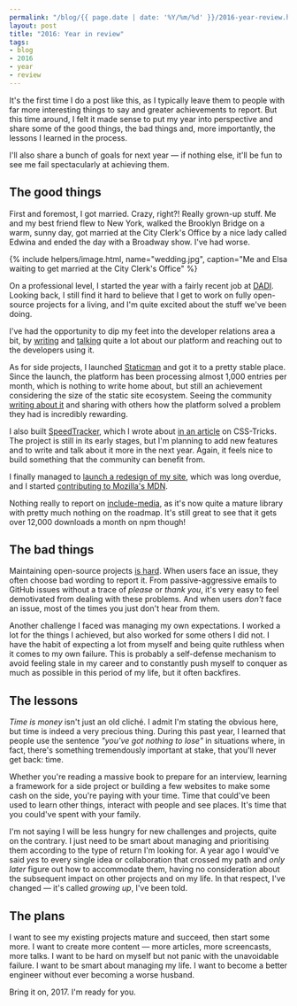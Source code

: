 ```yaml
---
permalink: "/blog/{{ page.date | date: '%Y/%m/%d' }}/2016-year-review.html"
layout: post
title: "2016: Year in review"
tags:
- blog
- 2016
- year
- review
---
```

It's the first time I do a post like this, as I typically leave them to people with far more interesting things to say and greater achievements to report. But this time around, I felt it made sense to put my year into perspective and share some of the good things, the bad things and, more importantly, the lessons I learned in the process.

I'll also share a bunch of goals for next year — if nothing else, it'll be fun to see me fail spectacularly at achieving them.<!--more-->

## The good things

First and foremost, I got married. Crazy, right?! Really grown-up stuff. Me and my best friend flew to New York, walked the Brooklyn Bridge on a warm, sunny day, got married at the City Clerk's Office by a nice lady called Edwina and ended the day with a Broadway show. I've had worse.

{% include helpers/image.html, name="wedding.jpg", caption="Me and Elsa waiting to get married at the City Clerk's Office" %}

On a professional level, I started the year with a fairly recent job at [DADI](https://dadi.tech). Looking back, I still find it hard to believe that I get to work on fully open-source projects for a living, and I'm quite excited about the stuff we've been doing.

I've had the opportunity to dip my feet into the developer relations area a bit, by [writing](https://css-tricks.com/learning-cope-microservices/) and [talking](https://www.youtube.com/watch?v=Ok7JGp7gNUc&t=3s) quite a lot about our platform and reaching out to the developers using it.

As for side projects, I launched [Staticman](https://staticman.net) and got it to a pretty stable place. Since the launch, the platform has been processing almost 1,000 entries per month, which is nothing to write home about, but still an achievement considering the size of the static site ecosystem. Seeing the community [writing about it](https://mademistakes.com/articles/improving-jekyll-static-comments/) and sharing with others how the platform solved a problem they had is incredibly rewarding.

I also built [SpeedTracker](https://speedtracker.org), which I wrote about [in an article](https://css-tricks.com/building-website-performance-monitor/) on CSS-Tricks. The project is still in its early stages, but I'm planning to add new features and to write and talk about it more in the next year. Again, it feels nice to build something that the community can benefit from.

I finally managed to [launch a redesign of my site](/blog/2016/03/03/here-s-a-new-website-right-off-the-press.html), which was long overdue, and I started [contributing to Mozilla's MDN](/blog/2016/08/17/mdn.html).

Nothing really to report on [include-media](http://include-media.com/), as it's now quite a mature library with pretty much nothing on the roadmap. It's still great to see that it gets over 12,000 downloads a month on npm though!

## The bad things

Maintaining open-source projects [is hard](/blog/2016/09/12/open-source-love.html). When users face an issue, they often choose bad wording to report it. From passive-aggressive emails to GitHub issues without a trace of *please* or *thank you*, it's very easy to feel demotivated from dealing with these problems. And when users *don't* face an issue, most of the times you just don't hear from them.

Another challenge I faced was managing my own expectations. I worked a lot for the things I achieved, but also worked for some others I did not. I have the habit of expecting a lot from myself and being quite ruthless when it comes to my own failure. This is probably a self-defense mechanism to avoid feeling stale in my career and to constantly push myself to conquer as much as possible in this period of my life, but it often backfires.

## The lessons

*Time is money* isn't just an old cliché. I admit I'm stating the obvious here, but time is indeed a very precious thing. During this past year, I learned that people use the sentence *"you've got nothing to lose"* in situations where, in fact, there's something tremendously important at stake, that you'll never get back: time.

Whether you're reading a massive book to prepare for an interview, learning a framework for a side project or building a few websites to make some cash on the side, you're paying with your time. Time that could've been used to learn other things, interact with people and see places. It's time that you could've spent with your family.

I'm not saying I will be less hungry for new challenges and projects, quite on the contrary. I just need to be smart about managing and prioritising them according to the type of return I'm looking for. A year ago I would've said *yes* to every single idea or collaboration that crossed my path and *only later* figure out how to accommodate them, having no consideration about the subsequent impact on other projects and on my life. In that respect, I've changed — it's called *growing up*, I've been told.

## The plans

I want to see my existing projects mature and succeed, then start some more. I want to create more content — more articles, more screencasts, more talks. I want to be hard on myself but not panic with the unavoidable failure. I want to be smart about managing my life. I want to become a better engineer without ever becoming a worse husband.

Bring it on, 2017. I'm ready for you.<!--tomb-->
